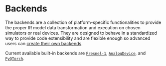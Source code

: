 # Backends

The backends are a collection of platform-specific functionalities to provide the proper IR model data transformation and execution on chosen simulators or real devices. They are designed to behave in a standardized way to provide code extensibility and are flexible enough so advanced users can [create their own backends](../tutorials/backend_creation.md).

Current available built-in backends are [`Fresnel-1`](../api/backends/fresnel1/index.md), [`AnalogDevice`](../api/backends/analog/index.md), and [`PyQTorch`](../api/backends/pyqtorch/index.md).
